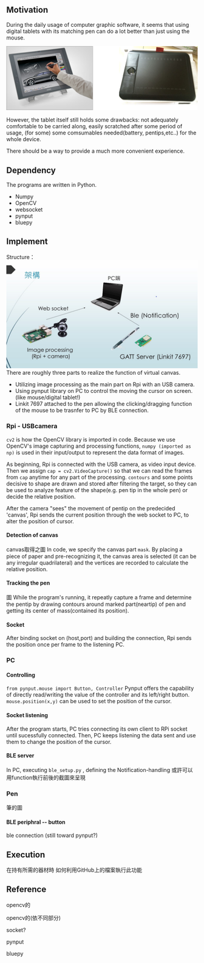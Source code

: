
## Motivation
During the daily usage of computer graphic software, it seems that using digital tablets with its matching pen can do a lot better than just using the mouse.

![tbt2](/img/report/tablet2.png)

However, the tablet itself still holds some drawbacks: not adequately comfortable to be carried along, easily scratched after some period of usage, (for some) some comsumables needed(battery, pentips,etc..) for the whole device.

There should be a way to provide a much more convenient experience.

## Dependency
The programs are written in Python.
- Numpy
- OpenCV
- websocket
- pynput
- bluepy

## Implement
 Structure：
![Structure](/img/report/Structure.jpg)
 There are roughly three parts to realize the function of virtual canvas.
   - Utilizing image processing as the main part on Rpi with an USB camera.
   - Using pynput library on PC to control the moving the cursor on screen. (like mouse/digital tablet!)
   - Linkit 7697 attached to the pen allowing the clicking/dragging function of the mouse to be trasnfer to PC by BLE connection.
### Rpi - USBcamera
`cv2` is how the OpenCV library is imported in code. 
Because we use OpenCV's image capturing and processing functions, `numpy (imported as np)` is used in their input/output to represent the data format of images. 

As beginning, Rpi is connected with the USB camera, as video input device.  Then we assign `cap = cv2.VideoCapture()` so that we can read the frames from `cap` anytime for any part of the processing.  `contours` and some points decisive to shape are drawn and stored after filtering the target, so they can be used to analyze feature of the shape(e.g. pen tip in the whole pen) or decide the relative position.

After the camera "sees" the movement of pentip on the predecided 'canvas', Rpi sends the current position through the web socket to PC, to alter the position of cursor.
#### Detection of canvas
canvas取得之圖
In code, we specify the canvas part `mask`. By placing a piece of paper and pre-recognizing it, the canvas area is selected (it can be any irregular quadrilateral) and the vertices are recorded to calculate the relative position.

#### Tracking the pen
圖
While the program's running, it repeatly capture a frame and determine the pentip by drawing contours around marked part(neartip) of pen and getting its center of mass(contained its position).

#### Socket
After binding socket on (host,port) and building the connection, Rpi sends the position once per frame to the listening PC.
### PC
#### Controlling
`from pynput.mouse import Button, Controller`  Pynput offers the capability of directly read/writing the value of the controller and its left/right button.
`mouse.position(x,y)` can be used to set the position of the cursor.

#### Socket listening
After the program starts, PC tries connecting its own client to RPi socket until sucessfully connected. Then, PC keeps listening the data sent and use them to change the position of the cursor.

#### BLE server
In PC, executing `ble_setup.py` , defining the Notification-handling
或許可以用function執行前後的截圖來呈現
### Pen
筆的圖
#### BLE periphral -- button
ble connection (still toward pynput?)
## Execution
在持有所需的器材時
如何利用GitHub上的檔案執行此功能
## Reference
opencv的

opencv的(依不同部分)

socket?

pynput

bluepy

